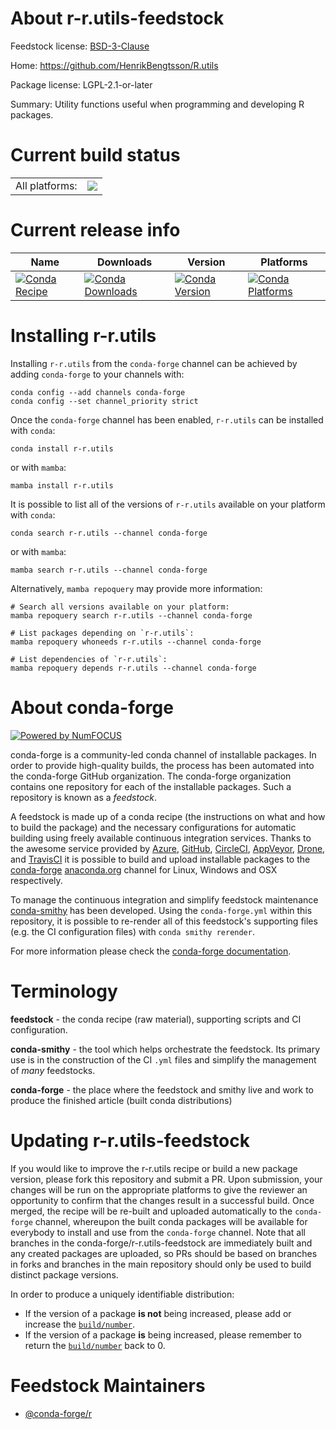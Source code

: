 About r-r.utils-feedstock
=========================

Feedstock license: [BSD-3-Clause](https://github.com/conda-forge/r-r.utils-feedstock/blob/main/LICENSE.txt)

Home: https://github.com/HenrikBengtsson/R.utils

Package license: LGPL-2.1-or-later

Summary: Utility functions useful when programming and developing R packages.

Current build status
====================


<table><tr><td>All platforms:</td>
    <td>
      <a href="https://dev.azure.com/conda-forge/feedstock-builds/_build/latest?definitionId=1496&branchName=main">
        <img src="https://dev.azure.com/conda-forge/feedstock-builds/_apis/build/status/r-r.utils-feedstock?branchName=main">
      </a>
    </td>
  </tr>
</table>

Current release info
====================

| Name | Downloads | Version | Platforms |
| --- | --- | --- | --- |
| [![Conda Recipe](https://img.shields.io/badge/recipe-r--r.utils-green.svg)](https://anaconda.org/conda-forge/r-r.utils) | [![Conda Downloads](https://img.shields.io/conda/dn/conda-forge/r-r.utils.svg)](https://anaconda.org/conda-forge/r-r.utils) | [![Conda Version](https://img.shields.io/conda/vn/conda-forge/r-r.utils.svg)](https://anaconda.org/conda-forge/r-r.utils) | [![Conda Platforms](https://img.shields.io/conda/pn/conda-forge/r-r.utils.svg)](https://anaconda.org/conda-forge/r-r.utils) |

Installing r-r.utils
====================

Installing `r-r.utils` from the `conda-forge` channel can be achieved by adding `conda-forge` to your channels with:

```
conda config --add channels conda-forge
conda config --set channel_priority strict
```

Once the `conda-forge` channel has been enabled, `r-r.utils` can be installed with `conda`:

```
conda install r-r.utils
```

or with `mamba`:

```
mamba install r-r.utils
```

It is possible to list all of the versions of `r-r.utils` available on your platform with `conda`:

```
conda search r-r.utils --channel conda-forge
```

or with `mamba`:

```
mamba search r-r.utils --channel conda-forge
```

Alternatively, `mamba repoquery` may provide more information:

```
# Search all versions available on your platform:
mamba repoquery search r-r.utils --channel conda-forge

# List packages depending on `r-r.utils`:
mamba repoquery whoneeds r-r.utils --channel conda-forge

# List dependencies of `r-r.utils`:
mamba repoquery depends r-r.utils --channel conda-forge
```


About conda-forge
=================

[![Powered by
NumFOCUS](https://img.shields.io/badge/powered%20by-NumFOCUS-orange.svg?style=flat&colorA=E1523D&colorB=007D8A)](https://numfocus.org)

conda-forge is a community-led conda channel of installable packages.
In order to provide high-quality builds, the process has been automated into the
conda-forge GitHub organization. The conda-forge organization contains one repository
for each of the installable packages. Such a repository is known as a *feedstock*.

A feedstock is made up of a conda recipe (the instructions on what and how to build
the package) and the necessary configurations for automatic building using freely
available continuous integration services. Thanks to the awesome service provided by
[Azure](https://azure.microsoft.com/en-us/services/devops/), [GitHub](https://github.com/),
[CircleCI](https://circleci.com/), [AppVeyor](https://www.appveyor.com/),
[Drone](https://cloud.drone.io/welcome), and [TravisCI](https://travis-ci.com/)
it is possible to build and upload installable packages to the
[conda-forge](https://anaconda.org/conda-forge) [anaconda.org](https://anaconda.org/)
channel for Linux, Windows and OSX respectively.

To manage the continuous integration and simplify feedstock maintenance
[conda-smithy](https://github.com/conda-forge/conda-smithy) has been developed.
Using the ``conda-forge.yml`` within this repository, it is possible to re-render all of
this feedstock's supporting files (e.g. the CI configuration files) with ``conda smithy rerender``.

For more information please check the [conda-forge documentation](https://conda-forge.org/docs/).

Terminology
===========

**feedstock** - the conda recipe (raw material), supporting scripts and CI configuration.

**conda-smithy** - the tool which helps orchestrate the feedstock.
                   Its primary use is in the construction of the CI ``.yml`` files
                   and simplify the management of *many* feedstocks.

**conda-forge** - the place where the feedstock and smithy live and work to
                  produce the finished article (built conda distributions)


Updating r-r.utils-feedstock
============================

If you would like to improve the r-r.utils recipe or build a new
package version, please fork this repository and submit a PR. Upon submission,
your changes will be run on the appropriate platforms to give the reviewer an
opportunity to confirm that the changes result in a successful build. Once
merged, the recipe will be re-built and uploaded automatically to the
`conda-forge` channel, whereupon the built conda packages will be available for
everybody to install and use from the `conda-forge` channel.
Note that all branches in the conda-forge/r-r.utils-feedstock are
immediately built and any created packages are uploaded, so PRs should be based
on branches in forks and branches in the main repository should only be used to
build distinct package versions.

In order to produce a uniquely identifiable distribution:
 * If the version of a package **is not** being increased, please add or increase
   the [``build/number``](https://docs.conda.io/projects/conda-build/en/latest/resources/define-metadata.html#build-number-and-string).
 * If the version of a package **is** being increased, please remember to return
   the [``build/number``](https://docs.conda.io/projects/conda-build/en/latest/resources/define-metadata.html#build-number-and-string)
   back to 0.

Feedstock Maintainers
=====================

* [@conda-forge/r](https://github.com/conda-forge/r/)

